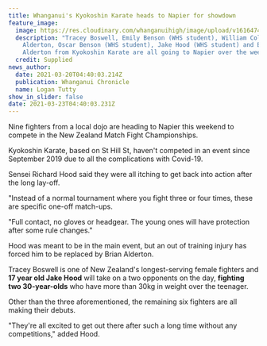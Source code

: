 ```yaml
---
title: Whanganui's Kyokoshin Karate heads to Napier for showdown
feature_image:
  image: https://res.cloudinary.com/whanganuihigh/image/upload/v1616474512/News/Karate._Chorn_20.3.21._Emily_Oscar_Benson.Jake_Hood.jpg
  description: "Tracey Boswell, Emily Benson (WHS student), William Collins, Taven
    Alderton, Oscar Benson (WHS student), Jake Hood (WHS student) and Brian
    Alderton from Kyokoshin Karate are all going to Napier over the weekend. "
  credit: Supplied
news_author:
  date: 2021-03-20T04:40:03.214Z
  publication: Whanganui Chronicle
  name: Logan Tutty
show_in_slider: false
date: 2021-03-23T04:40:03.231Z
---
```

Nine fighters from a local dojo are heading to Napier this weekend to compete in the New Zealand Match Fight Championships.


Kyokoshin Karate, based on St Hill St, haven't competed in an event since September 2019 due to all the complications with Covid-19.


Sensei Richard Hood said they were all itching to get back into action after the long lay-off.


"Instead of a normal tournament where you fight three or four times, these are specific one-off match-ups.

"Full contact, no gloves or headgear. The young ones will have protection after some rule changes."


Hood was meant to be in the main event, but an out of training injury has forced him to be replaced by Brian Alderton.


Tracey Boswell is one of New Zealand's longest-serving female fighters and **17 year old Jake Hood** will take on a two opponents on the day, **fighting two 30-year-olds** who have more than 30kg in weight over the teenager.


Other than the three aforementioned, the remaining six fighters are all making their debuts.


"They're all excited to get out there after such a long time without any competitions," added Hood.

